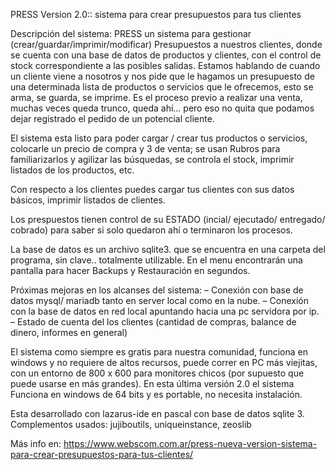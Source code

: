 PRESS Version 2.0:: sistema para crear presupuestos para tus clientes

Descripción del sistema:
PRESS un sistema para gestionar (crear/guardar/imprimir/modificar) Presupuestos a nuestros clientes, donde se cuenta con una base de datos de productos y clientes, con el control de stock correspondiente a las posibles salidas. Estamos hablando de cuando un cliente viene a nosotros y nos pide que le hagamos un presupuesto de una determinada lista de productos o servicios que le ofrecemos, esto se arma, se guarda, se imprime. Es el proceso previo a realizar una venta, muchas veces queda trunco, queda ahí… pero eso no quita que podamos dejar registrado el pedido de un potencial cliente.

El sistema esta listo para poder cargar / crear tus productos o servicios, colocarle un precio de compra y 3 de venta; se usan Rubros para familiarizarlos y agilizar las búsquedas, se controla el stock, imprimir listados de los productos, etc.

Con respecto a los clientes puedes cargar tus clientes con sus datos básicos, imprimir listados de clientes.

Los prespuestos tienen control de su ESTADO (incial/ ejecutado/ entregado/ cobrado) para saber si solo quedaron ahí o terminaron los procesos.

La base de datos es un archivo sqlite3. que se encuentra en una carpeta del programa, sin clave.. totalmente utilizable. En el menu encontrarán una pantalla para hacer Backups y Restauración en segundos.

Próximas mejoras en los alcanses del sistema:
– Conexión con base de datos mysql/ mariadb tanto en server local como en la nube.
– Conexión con la base de datos en red local apuntando hacia una pc servidora por ip.
– Estado de cuenta del los clientes (cantidad de compras, balance de dinero, informes en general)

El sistema como siempre es gratis para nuestra comunidad, funciona en windows y no requiere de altos recursos, puede correr en PC más viejitas, con un entorno de 800 x 600 para monitores chicos (por supuesto que puede usarse en más grandes).
En esta última versión 2.0 el sistema Funciona en windows de 64 bits y es portable, no necesita instalación. 

Esta desarrollado con lazarus-ide en pascal con base de datos sqlite 3. 
Complementos usados: jujiboutils, uniqueinstance, zeoslib 

Más info en: https://www.webscom.com.ar/press-nueva-version-sistema-para-crear-presupuestos-para-tus-clientes/ 